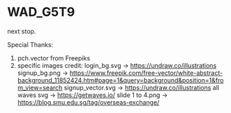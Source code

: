 # WAD_G5T9
 next stop.

Special Thanks:
1. pch.vector from Freepiks
2. specific images credit:
        login_bg.svg -> https://undraw.co/illustrations
        signup_bg.png -> https://www.freepik.com/free-vector/white-abstract-background_11852424.htm#page=1&query=background&position=1&from_view=search
        signup_vector.svg -> https://undraw.co/illustrations
        all waves svg -> https://getwaves.io/
        slide 1 to 4.png -> https://blog.smu.edu.sg/tag/overseas-exchange/
